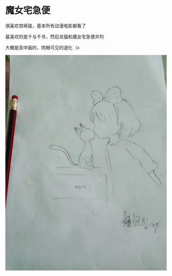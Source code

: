 # 魔女宅急便

很喜欢宫崎骏，基本所有动漫电影都看了

最喜欢的是千与千寻，然后龙猫和魔女宅急便并列

大概是高中画的，肉眼可见的退化（x

![](img/%E9%AD%94%E5%A5%B3%E5%AE%85%E6%80%A5%E4%BE%BF.JPG)